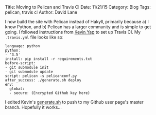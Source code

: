 Title: Moving to Pelican and Travis CI
Date: 11/21/15
Category: Blog
Tags: pelican, travis cl
Author: David Lane

I now build the site with Pelican instead of Hakyll, primarily because a) I know Python, and b) Pelican has a larger community and is simple to get going.
I followed instructions from [Kevin Yap](http://kevinyap.ca/2014/06/deploying-pelican-sites-using-travis-ci) to set up Travis CI. My `.travis.yml` file looks like so:
```
language: python
python:
- '3.5'
install: pip install -r requirements.txt
before-script:
- git submodule init
- git submodule update
script: pelican -s pelicanconf.py
after_success: ./generate.sh deploy
env:
  global:
  - secure: (Encrypted Github key here)
```

I edited Kevin's [generate.sh](https://github.com/iKevinY/iKevinY.github.io/blob/src/generate.sh) to push to my Github user page's master branch. Hopefully it works...
